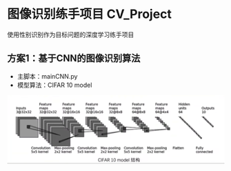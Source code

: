 # 图像识别练手项目 CV_Project

使用性别识别作为目标问题的深度学习练手项目

## 方案1：基于CNN的图像识别算法

- 主脚本：mainCNN.py
- 模型算法：CIFAR 10 model

![](./asset/image.png)
